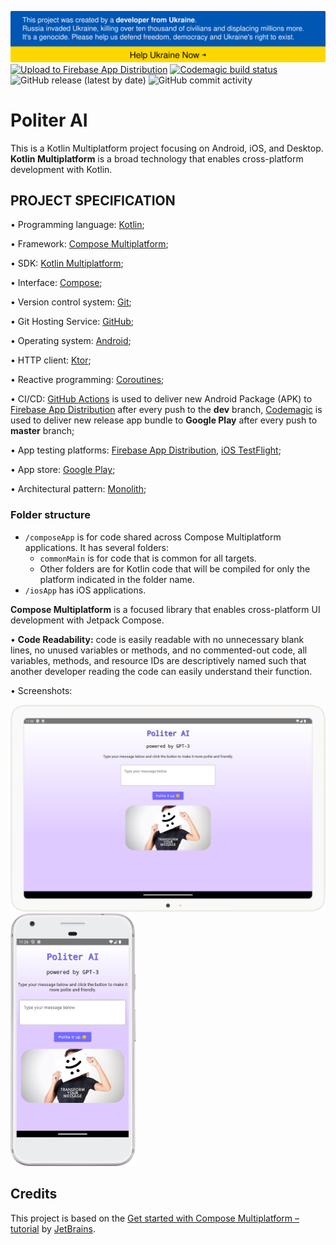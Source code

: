 [![Stand With Ukraine](https://raw.githubusercontent.com/vshymanskyy/StandWithUkraine/main/banner-direct-single.svg)](https://stand-with-ukraine.pp.ua)
[![Upload to Firebase App Distribution](https://github.com/Turskyi/politerai/actions/workflows/compose_ci.yml/badge.svg)](https://github.com/Turskyi/politerai/actions/workflows/compose_ci.yml)
[![Codemagic build status](https://api.codemagic.io/apps/656e850f56b6e401cb0544dc/android-kmm-workflow/status_badge.svg)](https://codemagic.io/apps/656e850f56b6e401cb0544dc/android-kmm-workflow/latest_build)
![GitHub release (latest by date)](https://img.shields.io/github/v/release/Turskyi/politerai)
<img alt="GitHub commit activity" src="https://img.shields.io/github/commit-activity/m/Turskyi/politerai">

# Politer AI

This is a Kotlin Multiplatform project focusing on Android, iOS, and Desktop.
**Kotlin Multiplatform** is a broad technology that enables cross-platform
development with Kotlin.

## PROJECT SPECIFICATION

• Programming language: [Kotlin](https://kotlinlang.org/);

•
Framework: [Compose Multiplatform](https://www.jetbrains.com/lp/compose-multiplatform/);

• SDK: [Kotlin Multiplatform](https://kotlinlang.org/docs/multiplatform.html);

• Interface: [Compose](https://developer.android.com/jetpack/compose);

• Version control system: [Git](https://git-scm.com);

• Git Hosting Service: [GitHub](https://github.com);

• Operating system: [Android](https://www.android.com/);

• HTTP client: [Ktor](https://ktor.io);

• Reactive
programming: [Coroutines](https://developer.android.com/kotlin/coroutines);

• CI/CD: [GitHub Actions](https://docs.github.com/en/actions) is used to deliver
new Android
Package (APK)
to [Firebase App Distribution](https://firebase.google.com/docs/app-distribution)
after every push to the **dev** branch, [Codemagic](https://codemagic.io/start/)
is used to deliver
new release app bundle to **Google Play** after every push to **master** branch;

• App testing platforms:
[Firebase App Distribution](https://appdistribution.firebase.dev/i/353f302e0032e469),
[iOS TestFlight](https://testflight.apple.com/join/T4rrJGD6);

• App store:
[Google Play](https://play.google.com/store/apps/details?id=com.turskyi.politerai);

• Architectural pattern:
[Monolith](https://learn.microsoft.com/en-us/dotnet/architecture/modern-web-apps-azure/common-web-application-architectures#all-in-one-applications);

### Folder structure

* `/composeApp` is for code shared across Compose Multiplatform applications.
  It has several folders:
    - `commonMain` is for code that is common for all targets.
  - Other folders are for Kotlin code that will be compiled for only the
    platform indicated in the
      folder name.
* `/iosApp` has iOS applications.

**Compose Multiplatform** is a focused library that enables cross-platform UI
development with
Jetpack Compose.

• **Code Readability:** code is easily readable with no unnecessary blank
lines, no unused variables or methods, and no commented-out code, all
variables, methods, and resource IDs are descriptively named such that another
developer reading the code can easily understand their function.

• Screenshots:

<!--suppress CheckImageSize -->
<img src="screenshots/PixelTablet2023.png" width="800"  alt="screenshot of the home page">
<img src="screenshots/PixelXL2023.png" width="200"  alt="screenshot">

## Credits

This project is based on the
[Get started with Compose Multiplatform –
tutorial](https://www.jetbrains.com/help/kotlin-multiplatform-dev/compose-multiplatform-getting-started.html)
by [JetBrains](https://github.com/JetBrains).